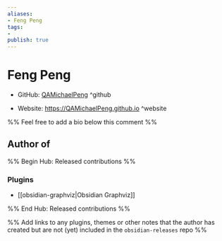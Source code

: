 ```yaml
---
aliases:
- Feng Peng
tags:
- 
publish: true
---
```


# Feng Peng

- GitHub: [QAMichaelPeng](https://github.com/QAMichaelPeng/) ^github
<!-- - Discord: `@` ^discord-->
- Website: <https://QAMichaelPeng.github.io> ^website
<!-- - [[Publish sites|Publish site]]: ^publish-->

%% Feel free to add a bio below this comment %%


## Author of

%% Begin Hub: Released contributions %%
### Plugins
- [[obsidian-graphviz|Obsidian Graphviz]]

%% End Hub: Released contributions %%

%% Add links to any plugins, themes or other notes that the author has created but are not (yet) included in the `obsidian-releases` repo %%

<!--
### Unlisted plugins

- 
-->

<!--
### Others

- 
-->

<!--
## Sponsor this author

- [[GitHub sponsors]]: [Sponsor @QAMichaelPeng on GitHub Sponsors](https://github.com/sponsors/QAMichaelPeng) ^github-sponsor
- [[Buy me a coffee]]: ^buy-me-a-coffee
- [[PayPal]]: ^paypal
- [[Patreon]]: ^patreon

-->

<!--
## Follow this author

- [[YouTube Channels|On YouTube]]: ^youtube
- Twitter: ^twitter
- ...
-->